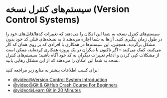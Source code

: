 # سیستم‌های کنترل نسخه (Version Control Systems)

سیستم‌های کنترل نسخه به شما این امکان را می‌دهند که تغییرات کدها/فایل‌های خود را در طول زمان پیگیری کنید. آن‌ها به شما اجازه می‌دهند تا به نسخه‌های قبلی کد خود بدون مشکل برگردید. همچنین، این سیستم‌ها در همکاری با افرادی که بر روی همان کد کار می‌کنند، کمک می‌کنند – اگر تاکنون با دیگران در یک پروژه همکاری کرده‌اید، ممکن است از مشکلات کپی کردن و ادغام تغییرات دیگران به کد خود آگاه باشید؛ سیستم‌های کنترل نسخه به شما این امکان را می‌دهند که از این مشکل رهایی یابید.

برای کسب اطلاعات بیشتر به منابع زیر مراجعه کنید:

- [@video@Version Control System Introduction](https://www.youtube.com/watch?v=zbKdDsNNOhg)
- [@video@Git & GitHub Crash Course For Beginners](https://www.youtube.com/watch?v=SWYqp7iY_Tc)
- [@video@Learn Git in 20 Minutes](https://youtu.be/Y9XZQO1n_7c?t=21)
